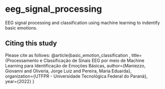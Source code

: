 # eeg_signal_processing
 EEG signal processing and classification using machine learning to indentify basic emotions.

Citing this study
----------------------
Please cite as follows:
@article{basic_emotion_classification ,
 title={Processamento e Classificação de Sinais EEG por meio de Machine Learning para Identificação de Emoções Básicas,
 author={Maniezzo, Giovanni and Oliveria, Jorge Luiz and Pereira, Maria Eduarda},
 organization={UTFPR - Universidade Tecnológica Federal do Paraná},
 year={2022}
}

